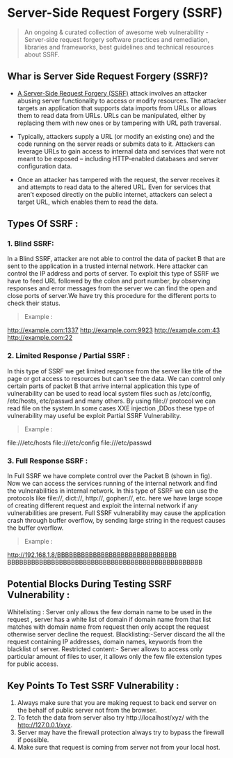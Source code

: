 # Server-Side Request Forgery (SSRF)
> An ongoing & curated collection of awesome web vulnerability - Server-side request forgery software practices and remediation, libraries and frameworks, best guidelines and technical resources about SSRF.

## Whar is Server Side Request Forgery (SSRF)?
- [A Server-Side Request Forgery (SSRF)](https://en.wikipedia.org/wiki/Server-side_request_forgery) attack involves an attacker abusing server functionality to access or modify resources. The attacker targets an application that supports data imports from URLs or allows them to read data from URLs. URLs can be manipulated, either by replacing them with new ones or by tampering with URL path traversal.

- Typically, attackers supply a URL (or modify an existing one) and the code running on the server reads or submits data to it. Attackers can leverage URLs to gain access to internal data and services that were not meant to be exposed – including HTTP-enabled databases and server configuration data.

- Once an attacker has tampered with the request, the server receives it and attempts to read data to the altered URL. Even for services that aren’t exposed directly on the public internet, attackers can select a target URL, which enables them to read the data.


## Types Of SSRF :
### 1. Blind SSRF: 
In a Blind SSRF,  attacker are not able to control the data of  packet B  that are sent to the application in a trusted internal network. Here attacker can control the IP address and ports of server. To exploit this type of SSRF we have to feed URL followed by the colon and port number, by observing responses and error messages from the server we can find the open and close ports of server.We have try this procedure for the different ports to check their status.

> Example :

http://example.com:1337
http://example.com:9923
http://example.com:43
http://example.com:22


### 2. Limited Response / Partial SSRF :
In this type of SSRF we get limited response from the server like title of the page or got access to resources but can’t see the data. We can control only certain parts of packet B that arrive internal application this type of vulnerability can be used to read local system files such as /etc/config, /etc/hosts, etc/passwd and many others. By using file:// protocol we can read file on the system.In some cases  XXE injection ,DDos these type of vulnerability may useful be exploit Partial SSRF Vulnerability.

> Example :

file:///etc/hosts
file:///etc/config
file:///etc/passwd


### 3. Full Response SSRF :
In Full SSRF we have complete control over the Packet B (shown in fig). Now we can access the services running of the internal network and find the vulnerabilities in internal network. In this type of SSRF we can use the protocols like file://, dict://, http://, gopher://, etc. here we have large scope of creating different request and exploit the internal network if any vulnerabilities are present. Full SSRF vulnerability may cause the application crash through buffer overflow, by sending large string in the request causes the buffer overflow.

> Example :

http://192.168.1.8/BBBBBBBBBBBBBBBBBBBBBBBBBBBBBB
BBBBBBBBBBBBBBBBBBBBBBBBBBBBBBBBBBBBBBBBBBBBBBBBB


## Potential Blocks During Testing SSRF Vulnerability :

Whitelisting : Server only allows the few domain name to be used in the request , server has a white list of domain if domain name from that list matches with domain name from request then only accept the request otherwise server decline the request.
Blacklisting:-Server discard the all the request containing IP addresses, domain names, keywords from the blacklist of server.
Restricted content:- Server allows to access only particular amount of files to user, it allows only the few file extension types for public access.


## Key Points To Test SSRF Vulnerability :

1. Always make sure that you are making request to back end server on the behalf of public server not from the browser.
2. To fetch the data from server also try http://localhost/xyz/  with the http://127.0.0.1/xyz.
3. Server may have the firewall protection always try to bypass the firewall if possible.
4. Make sure that request is coming from server not from your local host.
